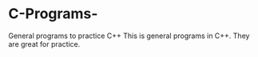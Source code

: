 # C-Programs-
General programs to practice C++
This is general programs in C++. They are great for practice. 
